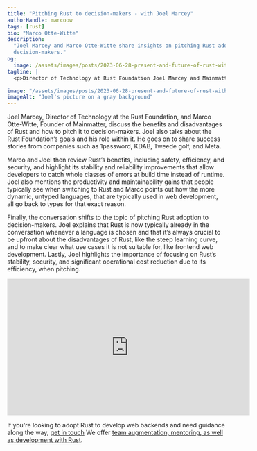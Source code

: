 ```yaml
---
title: "Pitching Rust to decision-makers - with Joel Marcey"
authorHandle: marcoow
tags: [rust]
bio: "Marco Otte-Witte"
description:
  "Joel Marcey and Marco Otte-Witte share insights on pitching Rust adoption to
  decision-makers."
og:
  image: /assets/images/posts/2023-06-28-present-and-future-of-rust-with-luca-palmieri/og-image.jpg
tagline: |
  <p>Director of Technology at Rust Foundation Joel Marcey and Mainmatter’s Founder Marco Otte-Witte discuss how to pitch Rust adoption to decision makers, success stories of different companies including 1password, KDAB, Tweede golf, and Meta, and Joel’s role at the Foundation.</p>

image: "/assets/images/posts/2023-06-28-present-and-future-of-rust-with-luca-palmieri/header-visual.jpg"
imageAlt: "Joel's picture on a gray background"
---
```


Joel Marcey, Director of Technology at the Rust Foundation, and Marco
Otte-Witte, Founder of Mainmatter, discuss the benefits and disadvantages of
Rust and how to pitch it to decision-makers. Joel also talks about the Rust
Foundation’s goals and his role within it. He goes on to share success stories
from companies such as 1password, KDAB, Tweede golf, and Meta.

Marco and Joel then review Rust’s benefits, including safety, efficiency, and
security, and highlight its stability and reliability improvements that allow
developers to catch whole classes of errors at build time instead of runtime.
Joel also mentions the productivity and maintainability gains that people
typically see when switching to Rust and Marco points out how the more dynamic,
untyped languages, that are typically used in web development, all go back to
types for that exact reason.

Finally, the conversation shifts to the topic of pitching Rust adoption to
decision-makers. Joel explains that Rust is now typically already in the
conversation whenever a language is chosen and that it’s always crucial to be
upfront about the disadvantages of Rust, like the steep learning curve, and to
make clear what use cases it is not suitable for, like frontend web development.
Lastly, Joel highlights the importance of focusing on Rust’s stability,
security, and significant operational cost reduction due to its efficiency, when
pitching.

<iframe width="560" height="315" src="https://www.youtube-nocookie.com/embed/T951xRBcGD8" title="Embedded video of Joel's interview" frameborder="0" allow="accelerometer; autoplay; clipboard-write; encrypted-media; gyroscope; picture-in-picture" allowfullscreen></iframe>

If you're looking to adopt Rust to develop web backends and need guidance along
the way, [get in touch](/contact/) We offer
[team augmentation, mentoring, as well as development with Rust](/rust-consulting/).
